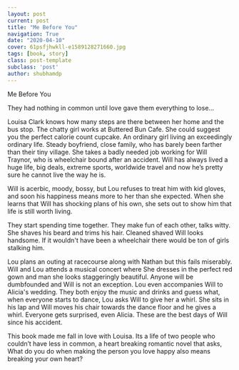 ```yaml
---
layout: post
current: post
title: "Me Before You"
navigation: True
date: "2020-04-10"
cover: 61psfjhwkll-e1589128271660.jpg
tags: [book, story]
class: post-template
subclass: 'post'
author: shubhamdp
---
```


Me Before You

They had nothing in common until love gave them everything to lose...

Louisa Clark knows how many steps are there between her home and the bus stop. The chatty girl works at Buttered Bun Cafe. She could suggest you the perfect calorie count cupcake. An ordinary girl living an exceedingly ordinary life. Steady boyfriend, close family, who has barely been farther than their tiny village. She takes a badly needed job working for Will Traynor, who is wheelchair bound after an accident. Will has always lived a huge life, big deals, extreme sports, worldwide travel and now he’s pretty sure he cannot live the way he is.

Will is acerbic, moody, bossy, but Lou refuses to treat him with kid gloves, and soon his happiness means more to her than she expected. When she learns that Will has shocking plans of his own, she sets out to show him that life is still worth living.

They start spending time together. They make fun of each other, talks witty. She shaves his beard and trims his hair. Cleaned shaved Will looks handsome. If it wouldn't have been a wheelchair there would be ton of girls stalking him.

Lou plans an outing at racecourse along with Nathan but this fails miserably. Will and Lou attends a musical concert where She dresses in the perfect red gown and man she looks staggeringly beautiful. Anyone will be dumbfounded and Will is not an exception. Lou even accompanies Will to Alicia's wedding. They both enjoy the music and drinks and guess what, when everyone starts to dance, Lou asks Will to give her a whirl. She sits in his lap and Will moves his chair towards the dance floor and he gives a whirl. Everyone gets surprised, even Alicia. These are the best days of Will since his accident.

This book made me fall in love with Louisa. Its a life of two people who couldn’t have less in common, a heart breaking romantic novel that asks, What do you do when making the person you love happy also means breaking your own heart?
